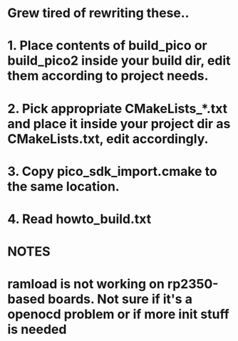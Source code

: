 # Grew tired of rewriting these..

# 1. Place contents of build_pico or build_pico2 inside your build dir, edit them according to project needs.
# 2. Pick appropriate CMakeLists_*.txt and place it inside your project dir as CMakeLists.txt, edit accordingly.
# 3. Copy pico_sdk_import.cmake to the same location.
# 4. Read howto_build.txt

# NOTES
# ramload is not working on rp2350-based boards. Not sure if it's a openocd problem or if more init stuff is needed

